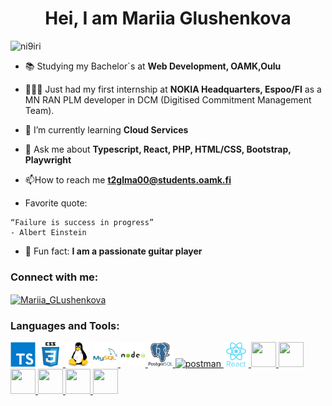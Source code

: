 <h1 align="center">Hei, I am Mariia Glushenkova</h1>

<p align="left"> <img src="https://komarev.com/ghpvc/?username=ni9iri&label=Profile%20views&color=0e75b6&style=flat" alt="ni9iri" /> </p>

- 📚 Studying my Bachelor`s at **Web Development, OAMK,Oulu**
-  💼👩‍💻 Just had my first internship at **NOKIA  Headquarters, Espoo/FI** as a MN RAN PLM developer in DCM (Digitised Commitment Management Team).
- 🌱 I’m currently  learning **Cloud Services**

- 💬 Ask me about **Typescript, React, PHP, HTML/CSS, Bootstrap, Playwright**
- 📫How to reach me **t2glma00@students.oamk.fi**
- Favorite quote:
 ```
 “Failure is success in progress”
- Albert Einstein
```
-  🎸 Fun fact:  **I am a  passionate guitar player**

<h3 align="left">Connect with me:</h3>
<p align="left">
<a href="https://fi.linkedin.com/in/mariia-glushenkova-497208197" target="blank"><img align="center" src="https://raw.githubusercontent.com/rahuldkjain/github-profile-readme-generator/master/src/images/icons/Social/linked-in-alt.svg" alt="Mariia_GLushenkova" height="30" width="40" /></a>
</p>

<h3 align="left">Languages and Tools:</h3>
<p align="left">
 <img src="https://raw.githubusercontent.com/devicons/devicon/master/icons/typescript/typescript-original.svg" alt="aws" width="40" height="40"/> </a> <a href="https://www.chartjs.org" target="_blank" rel="noreferrer">  <img src="https://raw.githubusercontent.com/devicons/devicon/master/icons/css3/css3-original-wordmark.svg" alt="css3" width="40" height="40"/> </a>  <img src="https://raw.githubusercontent.com/devicons/devicon/master/icons/linux/linux-original.svg" alt="linux" width="40" height="40"/> </a> <a href="https://www.mysql.com/" target="_blank" rel="noreferrer"> <img src="https://raw.githubusercontent.com/devicons/devicon/master/icons/mysql/mysql-original-wordmark.svg" alt="mysql" width="40" height="40"/> </a> <a href="https://nodejs.org" target="_blank" rel="noreferrer"> <img src="https://raw.githubusercontent.com/devicons/devicon/master/icons/nodejs/nodejs-original-wordmark.svg" alt="nodejs" width="40" height="40"/> </a> <a href="https://www.postgresql.org" target="_blank" rel="noreferrer"> <img src="https://raw.githubusercontent.com/devicons/devicon/master/icons/postgresql/postgresql-original-wordmark.svg" alt="postgresql" width="40" height="40"/> </a> <a href="https://postman.com" target="_blank" rel="noreferrer"> <img src="https://www.vectorlogo.zone/logos/getpostman/getpostman-icon.svg" alt="postman" width="40" height="40"/> <a href="https://www.python.org" target="_blank" rel="noreferrer">  <img src="https://raw.githubusercontent.com/devicons/devicon/master/icons/react/react-original-wordmark.svg" alt="react" width="40" height="40"/> </a> <a href="https://spring.io/" target="_blank" rel="noreferrer"> 
<img src="https://cdn.jsdelivr.net/gh/devicons/devicon/icons/adonisjs/adonisjs-original.svg" width="40" height="40"> <img src="https://cdn.jsdelivr.net/gh/devicons/devicon/icons/eslint/eslint-original.svg" width="40" height="40" />
<img src="https://cdn.jsdelivr.net/gh/devicons/devicon/icons/firebase/firebase-plain.svg" width="40" height="40"/>
   <img src="https://cdn.jsdelivr.net/gh/devicons/devicon/icons/php/php-original.svg" width="40" height="40" />
  <img src="https://cdn.jsdelivr.net/gh/devicons/devicon/icons/vim/vim-original.svg" width="40" height="40"/>
  <img src="https://cdn.jsdelivr.net/gh/devicons/devicon/icons/sqlite/sqlite-plain-wordmark.svg" width="40" height="40"/>
 </a> 
</p>

